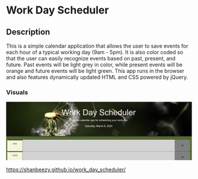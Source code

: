 # Work Day Scheduler

## Description
This is a simple calendar application that allows the user to save events for each hour of a typical working day (9am - 5pm). It is also color coded so that the user can easily recognize events based on past, present, and future. Past events will be light grey in color, while present events will be orange and future events will be light green. This app runs in the browser and also features dynamically updated HTML and CSS powered by jQuery.

### Visuals
![Work day Scheduler screenshot](<Scheduler Screenshot.png>)

https://shanbeezy.github.io/work_day_scheduler/